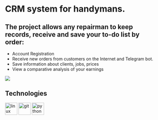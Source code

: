 <h1>CRM system for handymans.</h1>
<h2>The project allows any repairman to keep records, receive and
save your to-do list by order:</h2>

<ul>
<li>Account Registration
<li>Receive new orders from customers on the Internet and Telegram bot.
<li>Save information about clients, jobs, prices
<li>View a comparative analysis of your earnings
</ul>
<img src="-">

<h2>Technologies</h2>
<p align="left" dir="auto"> 
<img src="https://raw.githubusercontent.com/daniilshat/daniilshat/2d7eafe5250314b3d422c86b35de062e0f1f5178/icons/linux.svg" alt="linux" width="40" height="40" style="max-width: 100%;"> 
<img src="https://raw.githubusercontent.com/daniilshat/daniilshat/2583381c09497c680369e95dce7e029d93484d94/icons/PyCharm.svg" alt="git" width="40" height="40" style="max-width: 100%;"> 
<img src="https://raw.githubusercontent.com/daniilshat/daniilshat/2d7eafe5250314b3d422c86b35de062e0f1f5178/icons/python.svg" alt="python" width="40" height="40" style="max-width: 100%;">

</p>

